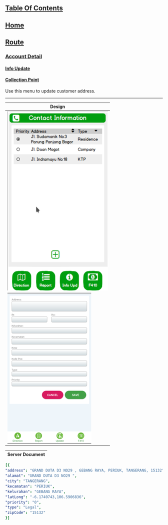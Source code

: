 ## [Table Of Contents](https://github.com/diohlicious/collection-management-app/blob/master/Doc/Table-Of-Contents.md)
## [Home](https://github.com/diohlicious/collection-management-app/blob/master/Doc/menu.md)
## [Route](https://github.com/diohlicious/collection-management-app/blob/master/Doc/Route.md)
### [Account Detail](https://github.com/diohlicious/collection-management-app/blob/master/Doc/Route/Account-Detail.md)
#### [Info Update](https://github.com/diohlicious/collection-management-app/blob/master/Doc/Route/Info-Upd.md)
#### [Collection Point](Collection-Point.md)
Use this menu to update customer address.
___
|Design
|--|
|![alt text](https://github.com/diohlicious/collection-management-app/blob/master/Doc/Images/Screenshot_20200822_140711.png "Collection Point List")
|![alt text](https://github.com/diohlicious/collection-management-app/blob/master/Doc/Images/Screenshot_20200822_141545.png "Collection Point Add")

|Server Document
|--|
```yaml
[{
"address": "GRAND DUTA D3 NO29 , GEBANG RAYA, PERIUK, TANGERANG, 15132",
"alamat": "GRAND DUTA D3 NO29 ",
"city": "TANGERANG",
"kecamatan": "PERIUK",
"kelurahan": "GEBANG RAYA",
"latLong": "-6.1740743,106.5906836",
"priority": "0",
"type": "Legal",
"zipCode": "15132"
}]
```

